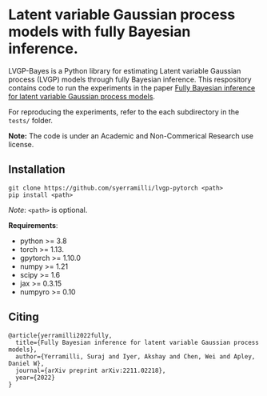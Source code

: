 # Latent variable Gaussian process models with fully Bayesian inference.

LVGP-Bayes is a Python library for estimating Latent variable Gaussian process (LVGP) models through fully Bayesian inference. This respository contains code to run the experiments in the paper [Fully Bayesian inference for latent variable Gaussian process models](https://arxiv.org/abs/2211.02218). 

For reproducing the experiments, refer to the each subdirectory in the `tests/` folder.

**Note:** The code is under an Academic and Non-Commerical Research use license.

## Installation

```
git clone https://github.com/syerramilli/lvgp-pytorch <path>
pip install <path>
```

*Note*: `<path>` is optional.

**Requirements**:
- python >= 3.8
- torch >= 1.13.
- gpytorch >= 1.10.0
- numpy >= 1.21
- scipy >= 1.6
- jax >= 0.3.15
- numpyro >= 0.10

## Citing

```
@article{yerramilli2022fully,
  title={Fully Bayesian inference for latent variable Gaussian process models},
  author={Yerramilli, Suraj and Iyer, Akshay and Chen, Wei and Apley, Daniel W},
  journal={arXiv preprint arXiv:2211.02218},
  year={2022}
}
```
